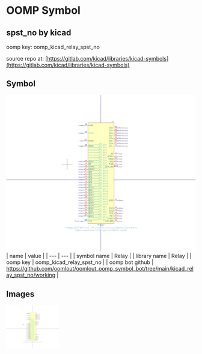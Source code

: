 # OOMP Symbol  
## spst_no  by kicad  
  
oomp key: oomp_kicad_relay_spst_no  
  
source repo at: [https://gitlab.com/kicad/libraries/kicad-symbols](https://gitlab.com/kicad/libraries/kicad-symbols)  
## Symbol  
  
[![working.png](working_600.png)](working.png)  
| name | value | 
| --- | --- | 
| symbol name | Relay | 
| library name | Relay | 
| oomp key | oomp_kicad_relay_spst_no | 
| oomp bot github | https://github.com/oomlout/oomlout_oomp_symbol_bot/tree/main/kicad_relay_spst_no/working | 
## Images  
  
[![working.png](working_140.png)](working.png)  
